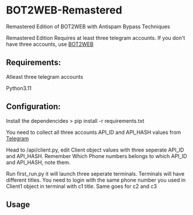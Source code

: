 # BOT2WEB-Remastered
Remastered Edition of BOT2WEB with Antispam Bypass Techniques

Remastered Edition Requires at least three telegram accounts. If you don't have three accounts, use [BOT2WEB](https://github.com/Junaid433/BOT2WEB)

## Requirements:

Atleast three telegram accounts

Python3.11

## Configuration:

Install the dependencides > pip install -r requirements.txt

You need to collect all three accounts API_ID and API_HASH values from [Telegram](https://my.telegram.org)

Head to /api/client.py, edit Client object values with three seperate API_ID and API_HASH. Remember Which Phone numbers belongs to which API_ID and API_HASH, note them.

Run first_run.py it will launch three seperate terminals. Terminals will have different titles. You need to login with the same phone number you used in Client1 object in terminal with c1 title. Same goes for c2 and c3

## Usage







